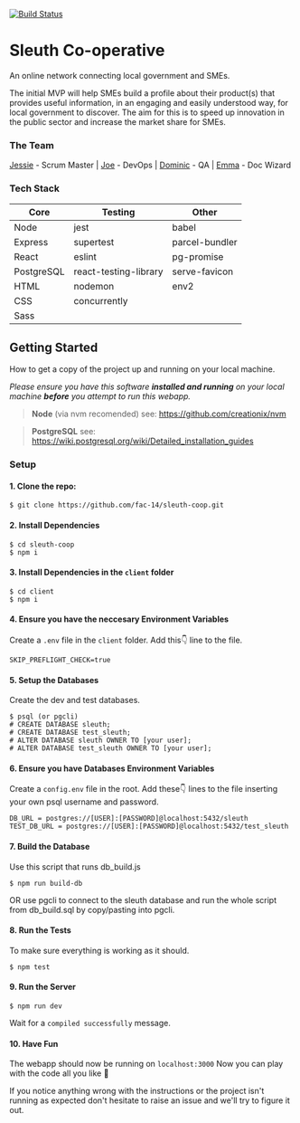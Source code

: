[![Build Status](https://travis-ci.com/fac-14/sleuth-coop.svg?branch=master)](https://travis-ci.com/fac-14/sleuth-coop)

# Sleuth Co-operative

An online network connecting local government and SMEs. 

The initial MVP will help SMEs build a profile about their product(s) that provides useful information, in an engaging and easily understood way, for local government to discover.
The aim for this is to speed up innovation in the public sector and increase the market share for SMEs.

### The Team
[Jessie](https://github.com/developess) - Scrum Master | [Joe](https://github.com/thejoefriel) - DevOps | [Dominic](https://github.com/VirtualDOM) - QA | [Emma](https://github.com/SleepySheepy172) - Doc Wizard 

### Tech Stack

| Core | Testing | Other |
| - | -------- | -------- |
|Node|jest|babel
|Express|supertest|parcel-bundler
|React|eslint|pg-promise
|PostgreSQL|react-testing-library|serve-favicon|
|HTML|nodemon|env2|
|CSS|concurrently||
|Sass|||


## Getting Started
How to get a copy of the project up and running on your local machine.

*Please ensure you have this software **installed and running** on your local machine **before** you attempt to run this webapp.*
> **Node** (via nvm recomended)
> see: https://github.com/creationix/nvm

> **PostgreSQL**
> see: https://wiki.postgresql.org/wiki/Detailed_installation_guides

### Setup

#### 1. Clone the repo:
```
$ git clone https://github.com/fac-14/sleuth-coop.git
```
#### 2. Install Dependencies 
```
$ cd sleuth-coop
$ npm i
```

#### 3. Install Dependencies in the `client` folder
```
$ cd client
$ npm i
```

#### 4. Ensure you have the neccesary Environment Variables
Create a `.env` file in the `client` folder.
Add this👇 line to the file.
```
SKIP_PREFLIGHT_CHECK=true
```

#### 5. Setup the Databases
Create the dev and test databases.
```
$ psql (or pgcli)
# CREATE DATABASE sleuth;
# CREATE DATABASE test_sleuth;
# ALTER DATABASE sleuth OWNER TO [your user];
# ALTER DATABASE test_sleuth OWNER TO [your user];
```

#### 6. Ensure you have Databases Environment Variables
Create a `config.env` file in the root.
Add these👇 lines to the file inserting your own psql username and password.
```
DB_URL = postgres://[USER]:[PASSWORD]@localhost:5432/sleuth
TEST_DB_URL = postgres://[USER]:[PASSWORD]@localhost:5432/test_sleuth
```

#### 7. Build the Database
Use this script that runs db_build.js
```
$ npm run build-db
```
OR 
use pgcli to connect to the sleuth database and run the whole script from db_build.sql by copy/pasting into pgcli.

#### 8. Run the Tests
To make sure everything is working as it should.
```
$ npm test
```

#### 9. Run the Server
```
$ npm run dev
```
Wait for a `compiled successfully` message.

#### 10. Have Fun
The webapp should now be running on
```localhost:3000```
Now you can play with the code all you like 🎉

If you notice anything wrong with the instructions or the project isn't running as expected don't hesitate to raise an issue and we'll try to figure it out.
